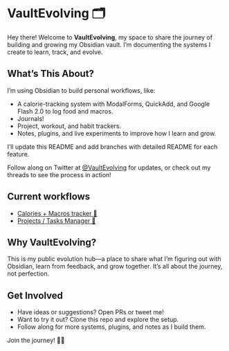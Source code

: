 # VaultEvolving 🗂️

Hey there! Welcome to **VaultEvolving**, my space to share the journey of building and growing my Obsidian vault. I’m documenting the systems I create to learn, track, and evolve.

## What’s This About?
I’m using Obsidian to build personal workflows, like:
- A calorie-tracking system with ModalForms, QuickAdd, and Google Flash 2.0 to log food and macros.
- Journals!
- Project, workout, and habit trackers.
- Notes, plugins, and live experiments to improve how I learn and grow.

I’ll update this README and add branches with detailed README for each feature. 

Follow along on Twitter at [@VaultEvolving](https://twitter.com/VaultEvolving) for updates, or check out my threads to see the process in action!

## Current workflows

- [Calories + Macros tracker 🥗](https://github.com/rnaidenov/VaultEvolving/tree/feat/calories-tracker)
- [Projects / Tasks Manager 📔](https://github.com/rnaidenov/VaultEvolving/tree/feat/project-manager)


## Why VaultEvolving?
This is my public evolution hub—a place to share what I’m figuring out with Obsidian, learn from feedback, and grow together. It’s all about the journey, not perfection.

## Get Involved
- Have ideas or suggestions? Open PRs or tweet me!
- Want to try it out? Clone this repo and explore the setup.
- Follow along for more systems, plugins, and notes as I build them.

Join the journey! 💪🏻

